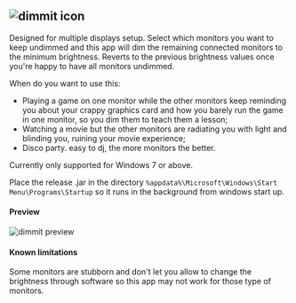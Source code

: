 ![dimmit icon](https://i.imgur.com/HnvGnRy.png)
---

Designed for multiple displays setup.
Select which monitors you want to keep undimmed and this app will dim the remaining connected monitors to the minimum brightness. Reverts to the previous brightness values once you're happy to have all monitors undimmed.

When do you want to use this:
- Playing a game on one monitor while the other monitors keep reminding you about your crappy graphics card and how you barely run the game in one monitor, so you dim them to teach them a lesson;
- Watching a movie but the other monitors are radiating you with light and blinding you, ruining your movie experience;
- Disco party. easy to dj, the more monitors the better. 

Currently only supported for Windows 7 or above.

Place the release .jar in the directory `%appdata%\Microsoft\Windows\Start Menu\Programs\Startup` so it runs in the background from windows start up.

#### Preview
![dimmit preview](https://i.gyazo.com/b97a7a9da6ab969d07003386dca46b7f.png)


#### Known limitations
Some monitors are stubborn and don't let you allow to change the brightness through software so this app may not work for those type of monitors.
